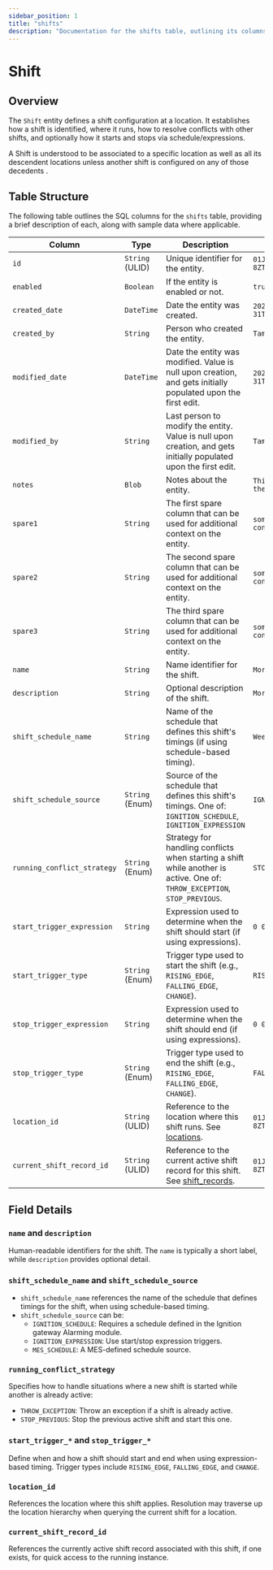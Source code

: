 ```yaml
---
sidebar_position: 1
title: "shifts"
description: "Documentation for the shifts table, outlining its columns and structure."
---
```


# Shift

## Overview

The `Shift` entity defines a shift configuration at a location. It establishes how a shift is identified, where it runs, how to resolve conflicts with other shifts, and optionally how it starts and stops via schedule/expressions.

A Shift is understood to be associated to a specific location as well as all its descendent locations unless another shift is configured on any of those decedents .

## Table Structure

The following table outlines the SQL columns for the `shifts` table, providing a brief description of each, along with sample data where applicable.

| Column                      | Type              | Description                                                                                                             | Example                        |
|----------------------------|-------------------|-------------------------------------------------------------------------------------------------------------------------|--------------------------------|
| `id`                       | `String` (ULID)   | Unique identifier for the entity.                                                                                       | `01JAP8RJBN-8ZTPXSGY-J9GSDPE1` |
| `enabled`                  | `Boolean`         | If the entity is enabled or not.                                                                                        | `true`                         |
| `created_date`             | `DateTime`        | Date the entity was created.                                                                                            | `2024-12-31T19:48:44Z`         |
| `created_by`               | `String`          | Person who created the entity.                                                                                           | `TamakiMES`                    |
| `modified_date`            | `DateTime`        | Date the entity was modified. Value is null upon creation, and gets initially populated upon the first edit.             | `2024-12-31T19:48:44Z`         |
| `modified_by`              | `String`          | Last person to modify the entity. Value is null upon creation, and gets initially populated upon the first edit.         | `TamakiMES`                    |
| `notes`                    | `Blob`            | Notes about the entity.                                                                                                  | `This entity has these notes`  |
| `spare1`                   | `String`          | The first spare column that can be used for additional context on the entity.                                            | `some extra context 1`         |
| `spare2`                   | `String`          | The second spare column that can be used for additional context on the entity.                                           | `some extra context 2`         |
| `spare3`                   | `String`          | The third spare column that can be used for additional context on the entity.                                            | `some extra context 3`         |
| `name`                     | `String`          | Name identifier for the shift.                                                                                           | `Morning Shift`                |
| `description`              | `String`          | Optional description of the shift.                                                                                       | `Morning shift M–F`            |
| `shift_schedule_name`      | `String`          | Name of the schedule that defines this shift's timings (if using schedule-based timing).                                 | `Weekday Schedule`             |
| `shift_schedule_source`    | `String` (Enum)   | Source of the schedule that defines this shift's timings. One of: `IGNITION_SCHEDULE`, `IGNITION_EXPRESSION`| `IGNITION_SCHEDULE`            |
| `running_conflict_strategy`| `String` (Enum)   | Strategy for handling conflicts when starting a shift while another is active. One of: `THROW_EXCEPTION`, `STOP_PREVIOUS`. | `STOP_PREVIOUS`                |
| `start_trigger_expression` | `String`          | Expression used to determine when the shift should start (if using expressions).                                         | `0 0 6 * * 1-5`                |
| `start_trigger_type`       | `String` (Enum)   | Trigger type used to start the shift (e.g., `RISING_EDGE`, `FALLING_EDGE`, `CHANGE`).                                     | `RISING_EDGE`                  |
| `stop_trigger_expression`  | `String`          | Expression used to determine when the shift should end (if using expressions).                                           | `0 0 14 * * 1-5`               |
| `stop_trigger_type`        | `String` (Enum)   | Trigger type used to end the shift (e.g., `RISING_EDGE`, `FALLING_EDGE`, `CHANGE`).                                       | `FALLING_EDGE`                 |
| `location_id`              | `String` (ULID)   | Reference to the location where this shift runs. See [locations](../location-model/location).                             | `01JAP8RJBN-8ZTPXSGY-J9GSDPE1` |
| `current_shift_record_id`  | `String` (ULID)   | Reference to the current active shift record for this shift. See [shift_records](./shift-record).               | `01JAP8RJBN-8ZTPXSGY-J9GSDPE1` |

## Field Details

### `name` and `description`

Human-readable identifiers for the shift. The `name` is typically a short label, while `description` provides optional detail.

### `shift_schedule_name` and `shift_schedule_source`

- `shift_schedule_name` references the name of the schedule that defines timings for the shift, when using schedule-based timing.
- `shift_schedule_source` can be:
  - `IGNITION_SCHEDULE`: Requires a schedule defined in the Ignition gateway Alarming module.
  - `IGNITION_EXPRESSION`: Use start/stop expression triggers.
  - `MES_SCHEDULE`: A MES-defined schedule source.

### `running_conflict_strategy`

Specifies how to handle situations where a new shift is started while another is already active:
- `THROW_EXCEPTION`: Throw an exception if a shift is already active.
- `STOP_PREVIOUS`: Stop the previous active shift and start this one.

### `start_trigger_*` and `stop_trigger_*`

Define when and how a shift should start and end when using expression-based timing. Trigger types include `RISING_EDGE`, `FALLING_EDGE`, and `CHANGE`.

### `location_id`

References the location where this shift applies. Resolution may traverse up the location hierarchy when querying the current shift for a location.

### `current_shift_record_id`

References the currently active shift record associated with this shift, if one exists, for quick access to the running instance.
